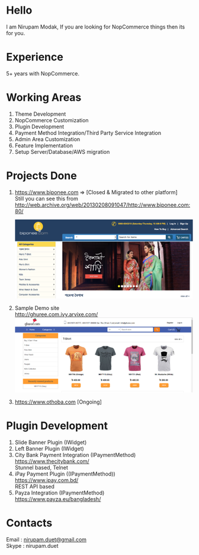 # Hello
I am Nirupam Modak, If you are looking for NopCommerce things then its for you. 

# Experience
  5+ years with NopCommerce. 

# Working Areas
1. Theme Development 
2. NopCommerce Customization
3. Plugin Development
4. Payment Method Integration/Third Party Service Integration
5. Admin Area Customization
6. Feature Implementation
7. Setup Server/Database/AWS migration

# Projects Done

1. https://www.biponee.com => [Closed & Migrated to other platform]
   </br>
   Still you can see this from http://web.archive.org/web/20130208091047/http://www.biponee.com:80/
   </br>
   
   <img src="https://raw.githubusercontent.com/nirupamduet/profile/master/images/biponee.png"/>
2. Sample Demo site 
   </br>
   http://ghuree.com.ivy.arvixe.com/
   </br>
   ![alt text](https://raw.githubusercontent.com/nirupamduet/profile/master/images/ghuree.PNG)

3. https://www.othoba.com  [Ongoing]
  
# Plugin Development

1. Slide Banner Plugin (IWidget)
2. Left Banner Plugin (IWidget)
3. City Bank Payment Integration (IPaymentMethod)
   </br>
   https://www.thecitybank.com/
   </br>
   Stunnel based, Telnet
4. iPay Payment Plugin ((IPaymentMethod))
   </br>
   https://www.ipay.com.bd/
   </br>
   REST API based
5. Payza Integration (IPaymentMethod)
   </br>
   https://www.payza.eu/bangladesh/
   
# Contacts

Email : nirupam.duet@gmail.com
</br>
Skype : nirupam.duet
